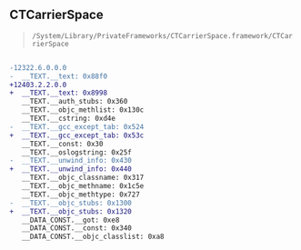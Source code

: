 ## CTCarrierSpace

> `/System/Library/PrivateFrameworks/CTCarrierSpace.framework/CTCarrierSpace`

```diff

-12322.6.0.0.0
-  __TEXT.__text: 0x88f0
+12403.2.2.0.0
+  __TEXT.__text: 0x8998
   __TEXT.__auth_stubs: 0x360
   __TEXT.__objc_methlist: 0x130c
   __TEXT.__cstring: 0xd4e
-  __TEXT.__gcc_except_tab: 0x524
+  __TEXT.__gcc_except_tab: 0x53c
   __TEXT.__const: 0x30
   __TEXT.__oslogstring: 0x25f
-  __TEXT.__unwind_info: 0x430
+  __TEXT.__unwind_info: 0x440
   __TEXT.__objc_classname: 0x317
   __TEXT.__objc_methname: 0x1c5e
   __TEXT.__objc_methtype: 0x727
-  __TEXT.__objc_stubs: 0x1300
+  __TEXT.__objc_stubs: 0x1320
   __DATA_CONST.__got: 0xe8
   __DATA_CONST.__const: 0x340
   __DATA_CONST.__objc_classlist: 0xa8

```
